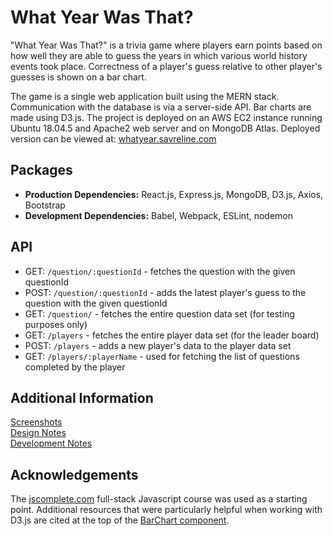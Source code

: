 # What Year Was That?

"What Year Was That?" is a trivia game where players earn points based on how well they are able to guess the years in which various world history events took place. Correctness of a player's guess relative to other player's guesses is shown on a bar chart. 

The game is a single web application built using the MERN stack. Communication with the database is via a server-side API. Bar charts are made using D3.js. The project is deployed on an AWS EC2 instance running Ubuntu 18.04.5 and Apache2 web server and on MongoDB Atlas. Deployed version can be viewed at: [whatyear.savreline.com](https://whatyear.savreline.com)

## Packages
* **Production Dependencies:** React.js, Express.js, MongoDB, D3.js, Axios, Bootstrap
* **Development Dependencies:** Babel, Webpack, ESLint, nodemon

## API
* GET: `/question/:questionId` - fetches the question with the given questionId
* POST: `/question/:questionId` - adds the latest player's guess to the question with the given questionId
* GET: `/question/` - fetches the entire question data set (for testing purposes only)
* GET: `/players` - fetches the entire player data set (for the leader board)
* POST: `/players` - adds a new player's data to the player data set
* GET: `/players/:playerName` - used for fetching the list of questions completed by the player

## Additional Information
[Screenshots](doc/screenshots.md) \
[Design Notes](doc/design.md) \
[Development Notes](doc/devnotes.md)

## Acknowledgements
The [jscomplete.com](https://jscomplete.com) full-stack Javascript course was used as a starting point. Additional resources that were particularly helpful when working with D3.js are cited at the top of the [BarChart component](src/components/BarChart.js).
